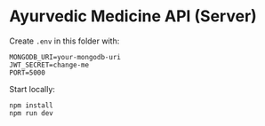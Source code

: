 # Ayurvedic Medicine API (Server)

Create `.env` in this folder with:

```
MONGODB_URI=your-mongodb-uri
JWT_SECRET=change-me
PORT=5000
```

Start locally:

```
npm install
npm run dev
```


